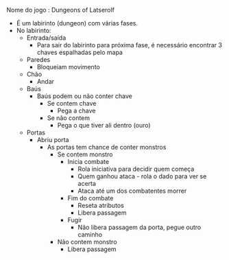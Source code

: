 Nome do jogo : Dungeons of Latserolf

* É um labirinto (dungeon) com várias fases.
* No labirinto:
    * Entrada/saída
        - Para sair do labirinto para próxima fase, é necessário encontrar 3 chaves espalhadas pelo mapa
    * Paredes
        - Bloqueiam movimento
    * Chão
        - Andar
    * Baús
        - Baús podem ou não conter chave
            - Se contem chave
                - Pega a chave
            - Se não contem
                - Pega o que tiver ali dentro (ouro)
    * Portas
        - Abriu porta
            - As portas tem chance de conter monstros
                - Se contem monstro
                    - Inicia combate
                        - Rola iniciativa para decidir quem começa
                        - Quem ganhou ataca - rola o dado para ver se acerta
                        - Ataca até um dos combatentes morrer
                    - Fim do combate
                        - Reseta atributos
                        - Libera passagem
                    - Fugir
                        - Não libera passagem da porta, pegue outro caminho
                - Não contem monstro
                    - Libera passagem